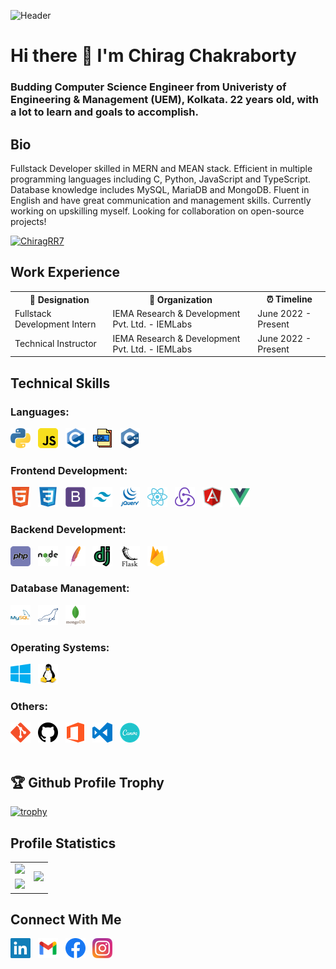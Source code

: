 ![Header](https://raw.githubusercontent.com/halfrost/halfrost/master/icons/header_.png)
# Hi there 👋 I'm Chirag Chakraborty
### Budding Computer Science Engineer from Univeristy of Engineering & Management (UEM), Kolkata. 22 years old, with a lot to learn and goals to accomplish.

## Bio

Fullstack Developer skilled in MERN and MEAN stack. Efficient in multiple programming languages including C, Python, JavaScript and TypeScript. Database knowledge includes MySQL, MariaDB and MongoDB. Fluent in English and have great communication and management skills. Currently working on upskilling myself. Looking for collaboration on open-source projects!

<p align="left"> <a href="https://twitter.com/ChiragRR7" target="_blank"><img src="https://img.shields.io/twitter/follow/ChiragRR7?logo=twitter&style=for-the-badge" alt="ChiragRR7" /></a> </p>

<table style="width: 100%; border: none;">
  <h2> Work Experience </h2>
  <tr>
    <th> 💼 Designation </th>
    <th> 🏢 Organization </th>
    <th> ⏰ Timeline </th>
  </tr>
  <tr>
    <td> Fullstack Development Intern </td>
    <td> IEMA Research & Development Pvt. Ltd. - IEMLabs </td>
    <td> June 2022 - Present </td>
  </tr>
  <tr>
    <td> Technical Instructor </td>
    <td> IEMA Research & Development Pvt. Ltd. - IEMLabs </td>
    <td> June 2022 - Present </td>
  </tr>
</table>

## Technical Skills

### Languages:

<div>
    <img src="img/python.png">&nbsp;&nbsp;
    <img src="img/javascript.png">&nbsp;&nbsp;
    <img src="img/c.png">&nbsp;&nbsp;
    <img src="img/sql.png">&nbsp;&nbsp;
    <img src="img/cpp.png">&nbsp;&nbsp;
</div>

### Frontend Development:

<div>
    <img src="img/html.png">&nbsp;&nbsp;
    <img src="img/css3.png">&nbsp;&nbsp;
    <img src="img/bootstrap.png">&nbsp;&nbsp;
    <img src="img/tailwind.png">&nbsp;&nbsp;
    <img src="img/jquery.png">&nbsp;&nbsp;
    <img src="img/react.png">&nbsp;&nbsp;
    <img src="img/redux.png">&nbsp;&nbsp;
    <img src="img/angularjs.png">&nbsp;&nbsp;
    <img src="img/vue.png">&nbsp;&nbsp;
</div>

### Backend Development:

<div>
    <img src="img/php.png">&nbsp;&nbsp;
    <img src="img/nodejs.png">&nbsp;&nbsp;
    <img src="img/apache.png">&nbsp;&nbsp;
    <img src="img/django.png">&nbsp;&nbsp;
    <img src="img/flask.png">&nbsp;&nbsp;
    <img src="img/firebase.png">&nbsp;&nbsp;
</div>

### Database Management:

<div>
    <img src="img/mysql.png">&nbsp;&nbsp;
    <img src="img/mariadb.png">&nbsp;&nbsp;
    <img src="img/mongodb.png">&nbsp;&nbsp;
</div>

### Operating Systems:

<div>
    <img src="img/windows.png">&nbsp;&nbsp;
    <img src="img/linux.png">&nbsp;&nbsp;
</div>

### Others:

<div>
    <img src="img/git.png">&nbsp;&nbsp;
    <img src="img/github.png">&nbsp;&nbsp;
    <img src="img/office.png">&nbsp;&nbsp;
    <img src="img/vscode.png">&nbsp;&nbsp;
    <img src="img/canva.png">&nbsp;&nbsp;
</div>

<br>

## 🏆 Github Profile Trophy

[![trophy](https://github-profile-trophy.vercel.app/?username=noobchirag69&theme=monokai&margin-w=15&column=4&no-bg=true&rank=-B,-?,-C)](https://github.com/ryo-ma/github-profile-trophy)

## Profile Statistics

<table>
  <tr>
    <td>
      <img src="https://github-readme-stats.vercel.app/api/?username=noobchirag69&count_private=true&theme=merko&show_icons=true">
    </td>
    <td rowspan="2">
      <img src="https://github-readme-stats.vercel.app/api/top-langs/?username=noobchirag69&theme=merko&langs_count=8">
    </td>
  </tr>
  <tr>
    <td>
      <img src="https://github-readme-streak-stats.herokuapp.com/?user=noobchirag69&theme=merko">
    </td>
  </tr>
</table>

## Connect With Me

<p align="left">
<a href="https://www.linkedin.com/in/chirag-chakraborty/"><img src="img/linkedin.png"></a>&nbsp;&nbsp;
<a href="mailto:chiragchakraborty48@gmail.com"><img src="img/gmail.png"></a>&nbsp;&nbsp;
<a href="https://www.facebook.com/chirag2k/"><img src="img/facebook.png"></a>&nbsp;&nbsp;
<a href="https://www.instagram.com/chivalrous_chirag/"><img src="img/instagram.png"></a>&nbsp;&nbsp;
</p>
